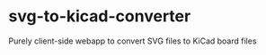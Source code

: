 svg-to-kicad-converter
======================

Purely client-side webapp to convert SVG files to KiCad board files